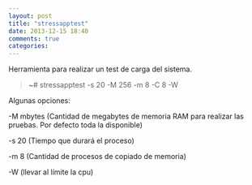 ```yaml
---
layout: post
title: "stressapptest"
date: 2013-12-15 18:40
comments: true
categories: 
---
```

Herramienta para realizar un test de carga del sistema.

>~# stressapptest -s 20 -M 256 -m 8 -C 8 -W

Algunas opciones:

-M mbytes  (Cantidad de megabytes de memoria RAM para realizar las pruebas. Por defecto toda la disponible)

-s 20 (Tiempo que durará el proceso)

-m 8 (Cantidad de procesos de copiado de memoria)

-W (llevar al límite la cpu)

